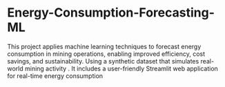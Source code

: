 # Energy-Consumption-Forecasting-ML
This project applies machine learning techniques to forecast energy consumption in mining operations, enabling improved efficiency, cost savings, and sustainability. Using a synthetic dataset that simulates real-world mining activity . It includes a user-friendly Streamlit web application for real-time energy consumption  
